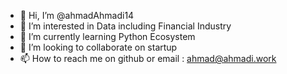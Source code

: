 - 👋 Hi, I’m @ahmadAhmadi14
- 👀 I’m interested in Data including Financial Industry
- 🌱 I’m currently learning Python Ecosystem
- 💞️ I’m looking to collaborate on startup
- 📫 How to reach me on github or email : ahmad@ahmadi.work

<!---
ahmadAhmadi14/ahmadAhmadi14 is a ✨ special ✨ repository because its `README.md` (this file) appears on your GitHub profile.
You can click the Preview link to take a look at your changes.
--->
